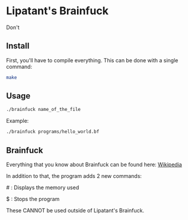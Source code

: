 # Lipatant's Brainfuck

Don't

## Install

First, you'll have to compile everything. This can be done with a single command:

```bash
make
```

## Usage

```bash
./brainfuck name_of_the_file
```

Example:

```bash
./brainfuck programs/hello_world.bf
```

## Brainfuck

Everything that you know about Brainfuck can be found here: [Wikipedia](https://en.wikipedia.org/wiki/Brainfuck)

In addition to that, the program adds 2 new commands:

\# : Displays the memory used

$ : Stops the program

These CANNOT be used outside of Lipatant's Brainfuck.
